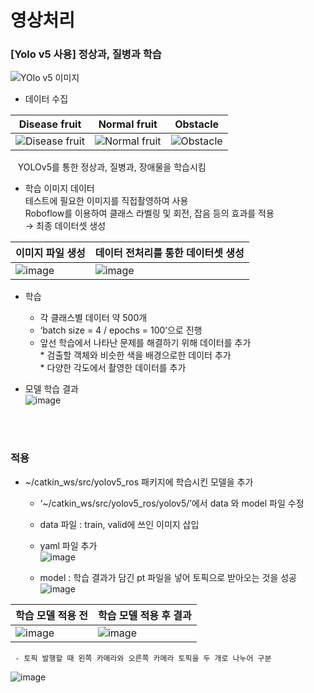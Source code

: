 영상처리
=====



### [Yolo v5 사용] 정상과, 질병과 학습
![YOlo v5 이미지](https://user-images.githubusercontent.com/89784307/209088907-ae06ef8d-8393-4391-8930-5d88ae4748de.png)


- 데이터 수집

| Disease fruit | Normal fruit | Obstacle |
|--|--|--|
|![Disease fruit](https://user-images.githubusercontent.com/89784307/209089720-6ece6c6b-e040-465e-a1ec-51ae1b7d9419.png)|![Normal fruit](https://user-images.githubusercontent.com/89784307/209089964-6ece60d6-cfe9-4181-be2b-1b8980d367ea.png)|![Obstacle](https://user-images.githubusercontent.com/89784307/209090017-0ef5830c-5ba8-41f7-8b2f-01be5cb9ce53.png)|

&nbsp;&nbsp; YOLOv5를 통한 정상과, 질병과, 장애물을 학습시킴</br>
  
- 학습 이미지 데이터</br>
  테스트에 필요한 이미지를 직접촬영하여 사용</br>
  Roboflow를 이용하여 클래스 라벨링 및 회전, 잡음 등의 효과를 적용</br>
  →  최종 데이터셋 생성
    
| 이미지 파일 생성 | 데이터 전처리를 통한 데이터셋 생성 |
|--|--|
|![image](https://user-images.githubusercontent.com/89721794/209165289-75309987-6728-46f4-b9ee-c30422f9f74b.png)|![image](https://user-images.githubusercontent.com/89721794/209165296-6c257319-ac6b-47a3-9c23-df41917a6da7.png)|

* 학습
  - 각 클래스별 데이터 약 500개
  - ‘batch size = 4 / epochs = 100’으로 진행
  - 앞선 학습에서 나타난 문제를 해결하기 위해 데이터를 추가   
        * 검출할 객체와 비슷한 색을 배경으로한 데이터 추가   
        * 다양한 각도에서 촬영한 데이터를 추가   
   
   
* 모델 학습 결과      
![image](https://user-images.githubusercontent.com/89721794/209166182-e1aa4d4c-8e1f-4862-b65e-b9e27fc0e067.png)   

<br></br>
### 적용   
   
   * ~/catkin_ws/src/yolov5_ros 패키지에 학습시킨 모델을 추가
     - ‘~/catkin_ws/src/yolov5_ros/yolov5/’에서 data 와 model 파일 수정
     - data 파일 : train, valid에 쓰인 이미지 삽입
     - yaml 파일 추가   
![image](https://user-images.githubusercontent.com/89721794/209166874-3136f890-f621-4510-8d57-16ca87d2c29f.png)   

     - model : 학습 결과가 담긴 pt 파일을 넣어 토픽으로 받아오는 것을 성공   
![image](https://user-images.githubusercontent.com/89721794/209166989-c686f8ca-d129-488c-8614-5e0aed76bb5b.png)   

| 학습 모델 적용 전 | 학습 모델 적용 후 결과 |
|--|--|
|![image](https://user-images.githubusercontent.com/89721794/209167122-333e1c1d-4f54-4a87-bc41-f9fc86d45a51.png)|![image](https://user-images.githubusercontent.com/89721794/209167137-b09ed199-b07d-4b30-a08a-2c5f277c673c.png)|   
   
   
     - 토픽 발행할 때 왼쪽 카메라와 오른쪽 카메라 토픽을 두 개로 나누어 구분   
![image](https://user-images.githubusercontent.com/89721794/209167439-4f3aac2e-ed02-49ac-aeb9-e6d6a79f173b.png)   





     

